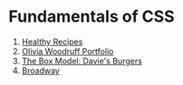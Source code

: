 # Fundamentals of CSS

1. [Healthy Recipes](css-selectors-1)
1. [Olivia Woodruff Portfolio](css-visual-rules-project)
1. [The Box Model: Davie's Burgers](box-model-on)
1. [Broadway](broadway-design)
